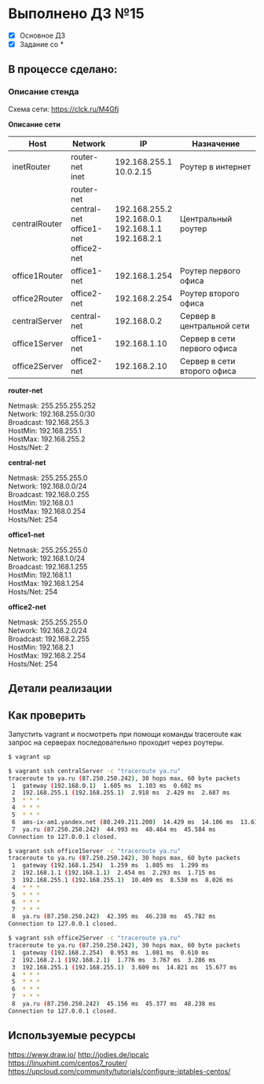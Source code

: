 # Выполнено ДЗ №15

 - [x] Основное ДЗ
 - [x] Задание со *

## В процессе сделано:

### Описание стенда

Схема сети: https://clck.ru/M4Gfj

**Описание сети**

| Host          | Network                                                 | IP                                                         | Назначение                  |
|---------------|---------------------------------------------------------|------------------------------------------------------------|-----------------------------|
| inetRouter    | router-net<br>inet                                      | 192.168.255.1<br>10.0.2.15                                 | Роутер в интернет           |
| centralRouter | router-net<br>central-net<br>office1-net<br>office2-net | 192.168.255.2<br>192.168.0.1<br>192.168.1.1<br>192.168.2.1 | Центральный роутер          |
| office1Router | office1-net                                             | 192.168.1.254                                              | Роутер первого офиса        |
| office2Router | office2-net                                             | 192.168.2.254                                              | Роутер второго офиса        |
| centralServer | central-net                                             | 192.168.0.2                                                | Сервер в центральной сети   |
| office1Server | office1-net                                             | 192.168.1.10                                               | Сервер в сети первого офиса |
| office2Server | office2-net                                             | 192.168.2.10                                               | Сервер в сети второго офиса |

**router-net**

Netmask:   255.255.255.252<br>
Network:   192.168.255.0/30<br>
Broadcast: 192.168.255.3<br>
HostMin:   192.168.255.1<br>
HostMax:   192.168.255.2 <br>
Hosts/Net: 2 <br>

**central-net**

Netmask:   255.255.255.0<br>
Network:   192.168.0.0/24<br>
Broadcast: 192.168.0.255<br>
HostMin:   192.168.0.1<br>
HostMax:   192.168.0.254<br>
Hosts/Net: 254<br>

**office1-net**

Netmask:   255.255.255.0<br>
Network:   192.168.1.0/24<br>
Broadcast: 192.168.1.255<br>
HostMin:   192.168.1.1<br>
HostMax:   192.168.1.254<br>
Hosts/Net: 254<br>

**office2-net**

Netmask:   255.255.255.0<br>
Network:   192.168.2.0/24<br>
Broadcast: 192.168.2.255<br>
HostMin:   192.168.2.1<br>
HostMax:   192.168.2.254<br>
Hosts/Net: 254<br>

## Детали реализации

## Как проверить

Запустить vagrant и посмотреть при помощи команды traceroute как запрос на серверах последовательно проходит через роутеры.

```bash
$ vagrant up

$ vagrant ssh centralServer -c "traceroute ya.ru"
traceroute to ya.ru (87.250.250.242), 30 hops max, 60 byte packets
 1  gateway (192.168.0.1)  1.605 ms  1.103 ms  0.602 ms
 2  192.168.255.1 (192.168.255.1)  2.918 ms  2.429 ms  2.687 ms
 3  * * *
 4  * * *
 5  * * *
 6  ams-ix-am1.yandex.net (80.249.211.200)  14.429 ms  14.106 ms  13.616 ms
 7  ya.ru (87.250.250.242)  44.993 ms  40.464 ms  45.584 ms
Connection to 127.0.0.1 closed.

$ vagrant ssh office1Server -c "traceroute ya.ru"
traceroute to ya.ru (87.250.250.242), 30 hops max, 60 byte packets
 1  gateway (192.168.1.254)  1.259 ms  1.805 ms  1.299 ms
 2  192.168.1.1 (192.168.1.1)  2.454 ms  2.293 ms  1.715 ms
 3  192.168.255.1 (192.168.255.1)  10.409 ms  8.530 ms  8.026 ms
 4  * * *
 5  * * *
 6  * * *
 7  * * *
 8  ya.ru (87.250.250.242)  42.395 ms  46.238 ms  45.782 ms
Connection to 127.0.0.1 closed.

$ vagrant ssh office2Server -c "traceroute ya.ru"
traceroute to ya.ru (87.250.250.242), 30 hops max, 60 byte packets
 1  gateway (192.168.2.254)  0.953 ms  1.081 ms  0.610 ms
 2  192.168.2.1 (192.168.2.1)  1.776 ms  3.767 ms  3.286 ms
 3  192.168.255.1 (192.168.255.1)  3.609 ms  14.821 ms  15.677 ms
 4  * * *
 5  * * *
 6  * * *
 7  * * *
 8  ya.ru (87.250.250.242)  45.156 ms  45.377 ms  48.238 ms
Connection to 127.0.0.1 closed.

```

## Используемые ресурсы

https://www.draw.io/
http://jodies.de/ipcalc
https://linuxhint.com/centos7_router/
https://upcloud.com/community/tutorials/configure-iptables-centos/

